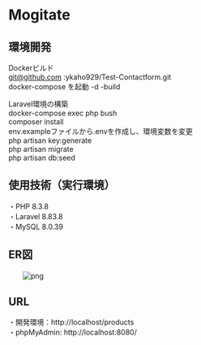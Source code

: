 # Mogitate  
## 環境開発  
Dockerビルド  
 git@github.com :ykaho929/Test-Contactform.git  
 docker-compose を起動 -d -build  

Laravel環境の構築  
 docker-compose exec php bush  
 composer install  
 env.exampleファイルから.envを作成し、環境変数を変更  
 php artisan key:generate  
 php artisan migrate  
 php artisan db:seed  

## 使用技術（実行環境）  
・PHP 8.3.8  
・Laravel 8.83.8  
・MySQL 8.0.39  
## ER図
　　![png](https://github.com/user-attachments/assets/5a26dcd5-9a58-4fd6-a807-7ee72b4aea36)

## URL  
・開発環境：http://localhost/products  
・phpMyAdmin: http://localhost:8080/  
